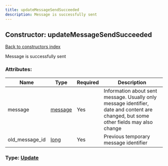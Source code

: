 ```yaml
---
title: updateMessageSendSucceeded
description: Message is successfully sent
---
```

## Constructor: updateMessageSendSucceeded  
[Back to constructors index](index.md)



Message is successfully sent

### Attributes:

| Name     |    Type       | Required | Description |
|----------|---------------|----------|-------------|
|message|[message](../types/message.md) | Yes|Information about sent message. Usually only message identifier, date and content are changed, but some other fields may also change|
|old\_message\_id|[long](../types/long.md) | Yes|Previous temporary message identifier|



### Type: [Update](../types/Update.md)


